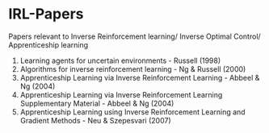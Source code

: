 # IRL-Papers
Papers relevant to Inverse Reinforcement learning/ Inverse Optimal Control/ Apprenticeship learning

1. Learning agents for uncertain environments - Russell (1998)
2. Algorithms for inverse reinforcement learning - Ng & Russell (2000)
3. Apprenticeship Learning via Inverse Reinforcement Learning - Abbeel & Ng (2004)
4. Apprenticeship Learning via Inverse Reinforcement Learning Supplementary Material - Abbeel & Ng (2004)
5. Apprenticeship Learning using Inverse Reinforcement Learning and Gradient Methods - Neu & Szepesvari (2007)
